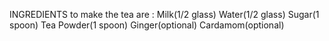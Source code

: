 INGREDIENTS to make the tea are :
Milk(1/2 glass)
Water(1/2 glass)
Sugar(1 spoon)
Tea Powder(1 spoon)
Ginger(optional)
Cardamom(optional)